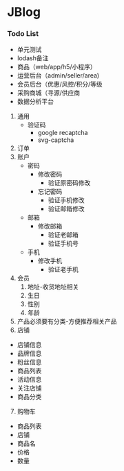 # JBlog

### Todo List

- 单元测试
- lodash备注
- 商品（web/app/h5/小程序）
- 运营后台（admin/seller/area)
- 会员后台（优惠/风控/积分/等级
- 采购商城（寻源/供应商
- 数据分析平台


1. 通用
   - 验证码
     - google recaptcha
     - svg-captcha
2. 订单
3. 账户
   - 密码
     - 修改密码
       - 验证原密码修改
     - 忘记密码
       - 验证手机修改
       - 验证邮箱修改
   - 邮箱
     - 修改邮箱
       - 验证老邮箱
       - 验证手机号
   - 手机
     - 修改手机
       - 验证老手机
4. 会员
   1. 地址-收货地址相关
   2. 生日
   3. 性别
   4. 年龄
5. 产品必须要有分类-方便推荐相关产品
6. 店铺
 - 店铺信息
 - 品牌信息
 - 粉丝信息
 - 商品列表
 - 活动信息
 - 关注店铺
 - 商品分类
7. 购物车
 - 商品列表
  - 店铺
  - 商品名
  - 价格
  - 数量
